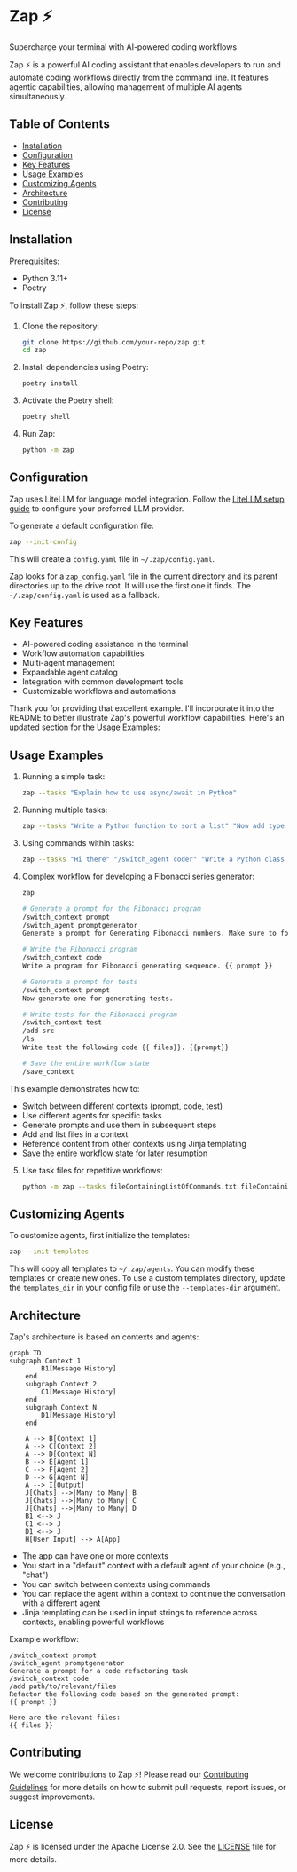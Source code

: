 # Zap ⚡️

Supercharge your terminal with AI-powered coding workflows

Zap ⚡️ is a powerful AI coding assistant that enables developers to run and automate coding workflows directly from the
command line. It features agentic capabilities, allowing management of multiple AI agents simultaneously.

## Table of Contents

- [Installation](#installation)
- [Configuration](#configuration)
- [Key Features](#key-features)
- [Usage Examples](#usage-examples)
- [Customizing Agents](#customizing-agents)
- [Architecture](#architecture)
- [Contributing](#contributing)
- [License](#license)

## Installation

Prerequisites:

- Python 3.11+
- Poetry

To install Zap ⚡️, follow these steps:

1. Clone the repository:
   ```bash
   git clone https://github.com/your-repo/zap.git
   cd zap
   ```

2. Install dependencies using Poetry:
   ```bash
   poetry install
   ```

3. Activate the Poetry shell:
   ```bash
   poetry shell
   ```

4. Run Zap:
   ```bash
   python -m zap
   ```

## Configuration

Zap uses LiteLLM for language model integration. Follow the [LiteLLM setup guide](https://litellm.vercel.app/docs/) to
configure your preferred LLM provider.

To generate a default configuration file:

```bash
zap --init-config
```

This will create a `config.yaml` file in `~/.zap/config.yaml`.

Zap looks for a `zap_config.yaml` file in the current directory and its parent directories up to the drive root. It will
use the first one it finds. The `~/.zap/config.yaml` is used as a fallback.

## Key Features

- AI-powered coding assistance in the terminal
- Workflow automation capabilities
- Multi-agent management
- Expandable agent catalog
- Integration with common development tools
- Customizable workflows and automations

Thank you for providing that excellent example. I'll incorporate it into the README to better illustrate Zap's powerful
workflow capabilities. Here's an updated section for the Usage Examples:

## Usage Examples

1. Running a simple task:
   ```bash
   zap --tasks "Explain how to use async/await in Python"
   ```

2. Running multiple tasks:
   ```bash
   zap --tasks "Write a Python function to sort a list" "Now add type hints to that function"
   ```

3. Using commands within tasks:
   ```bash
   zap --tasks "Hi there" "/switch_agent coder" "Write a Python class for a binary tree"
   ```

4. Complex workflow for developing a Fibonacci series generator:
   ```bash
   zap
   
   # Generate a prompt for the Fibonacci program
   /switch_context prompt
   /switch_agent promptgenerator
   Generate a prompt for Generating Fibonacci numbers. Make sure to focus on clean and maintainable code. And to use python. And ask the agent to output to src directory

   # Write the Fibonacci program
   /switch_context code
   Write a program for Fibonacci generating sequence. {{ prompt }}

   # Generate a prompt for tests
   /switch_context prompt
   Now generate one for generating tests.

   # Write tests for the Fibonacci program
   /switch_context test
   /add src
   /ls
   Write test the following code {{ files}}. {{prompt}}

   # Save the entire workflow state
   /save_context
   ```

This example demonstrates how to:

- Switch between different contexts (prompt, code, test)
- Use different agents for specific tasks
- Generate prompts and use them in subsequent steps
- Add and list files in a context
- Reference content from other contexts using Jinja templating
- Save the entire workflow state for later resumption

5. Use task files for repetitive workflows:
   ```bash
   python -m zap --tasks fileContainingListOfCommands.txt fileContainingListOfCommands2.txt
   ```

## Customizing Agents

To customize agents, first initialize the templates:

```bash
zap --init-templates
```

This will copy all templates to `~/.zap/agents`. You can modify these templates or create new ones. To use a custom
templates directory, update the `templates_dir` in your config file or use the `--templates-dir` argument.

## Architecture

Zap's architecture is based on contexts and agents:

```mermaid
graph TD
subgraph Context 1
        B1[Message History]
    end
    subgraph Context 2
        C1[Message History]
    end
    subgraph Context N
        D1[Message History]
    end

    A --> B[Context 1]
    A --> C[Context 2]
    A --> D[Context N]
    B --> E[Agent 1]
    C --> F[Agent 2]
    D --> G[Agent N]
    A --> I[Output]
    J[Chats] -->|Many to Many| B
    J[Chats] -->|Many to Many| C
    J[Chats] -->|Many to Many| D
    B1 <--> J
    C1 <--> J
    D1 <--> J
    H[User Input] --> A[App]

```

- The app can have one or more contexts
- You start in a "default" context with a default agent of your choice (e.g., "chat")
- You can switch between contexts using commands
- You can replace the agent within a context to continue the conversation with a different agent
- Jinja templating can be used in input strings to reference across contexts, enabling powerful workflows

Example workflow:

```
/switch_context prompt
/switch_agent promptgenerator
Generate a prompt for a code refactoring task
/switch_context code
/add path/to/relevant/files
Refactor the following code based on the generated prompt: 
{{ prompt }}

Here are the relevant files:
{{ files }}
```

## Contributing

We welcome contributions to Zap ⚡️! Please read our [Contributing Guidelines](CONTRIBUTING.md) for more details on how
to submit pull requests, report issues, or suggest improvements.

## License

Zap ⚡️ is licensed under the Apache License 2.0. See the [LICENSE](LICENSE) file for more details.